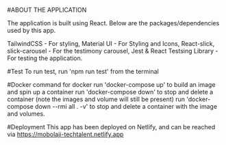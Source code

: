 #ABOUT THE APPLICATION

The application is built using React.
Below are the packages/dependencies used by this app. 

TailwindCSS - For styling,
Material UI -  For Styling and Icons,
React-slick, slick-carousel - For the testimony carousel,
Jest & React Testsing Library - For testing the application.

#Test
To run test, run 'npm run test' from the terminal

#Docker
command for docker
run 'docker-compose up' to build an image and spin up a container
run 'docker-compose down' to stop and delete a container (note the images and volume will still be present)
run 'docker-compose down --rmi all . -v' to stop and delete a container with the image and volumes.

#Deployment
This app has been deployed on Netlify, and can be reached via https://mobolaji-techtalent.netlify.app